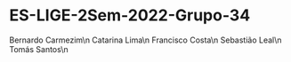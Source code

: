 # ES-LIGE-2Sem-2022-Grupo-34

Bernardo Carmezim\n
Catarina Lima\n
Francisco Costa\n
Sebastião Leal\n
Tomás Santos\n
